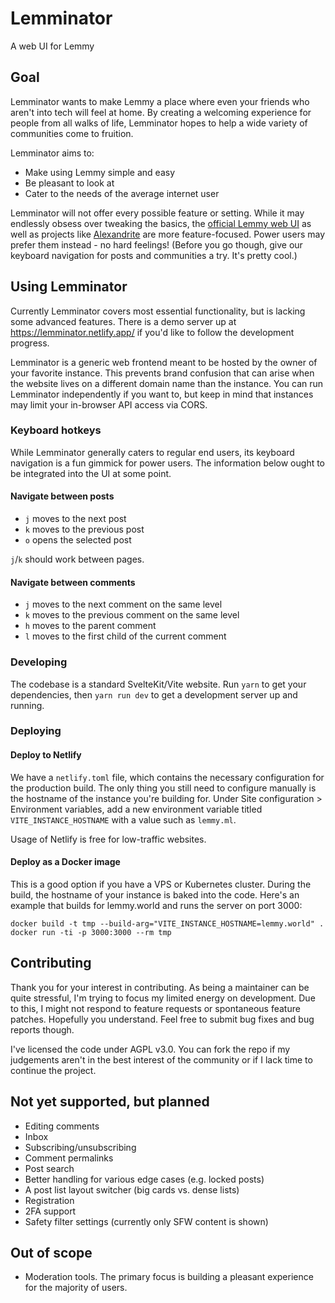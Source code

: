 # Lemminator
A web UI for Lemmy

## Goal
Lemminator wants to make Lemmy a place where even your friends who aren't into tech will feel at home. By creating a welcoming experience for people from all walks of life, Lemminator hopes to help a wide variety of communities come to fruition.

Lemminator aims to:
- Make using Lemmy simple and easy
- Be pleasant to look at
- Cater to the needs of the average internet user

Lemminator will not offer every possible feature or setting. While it may endlessly obsess over tweaking the basics, the [official Lemmy web UI](https://github.com/LemmyNet/lemmy-ui) as well as projects like [Alexandrite](https://alexandrite.app/) are more feature-focused. Power users may prefer them instead - no hard feelings! (Before you go though, give our keyboard navigation for posts and communities a try. It's pretty cool.)

## Using Lemminator

Currently Lemminator covers most essential functionality, but is lacking some advanced features. There is a demo server up at https://lemminator.netlify.app/ if you'd like to follow the development progress.

Lemminator is a generic web frontend meant to be hosted by the owner of your favorite instance. This prevents brand confusion that can arise when the website lives on a different domain name than the instance. You can run Lemminator independently if you want to, but keep in mind that instances may limit your in-browser API access via CORS.


### Keyboard hotkeys

While Lemminator generally caters to regular end users, its keyboard navigation is a fun gimmick for power users. The information below ought to be integrated into the UI at some point.

#### Navigate between posts

- `j` moves to the next post
- `k` moves to the previous post
- `o` opens the selected post

`j`/`k` should work between pages.

#### Navigate between comments

- `j` moves to the next comment on the same level
- `k` moves to the previous comment on the same level
- `h` moves to the parent comment
- `l` moves to the first child of the current comment

### Developing

The codebase is a standard SvelteKit/Vite website. Run `yarn` to get your dependencies, then `yarn run dev` to get a development server up and running.

### Deploying

#### Deploy to Netlify
We have a `netlify.toml` file, which contains the necessary configuration for the production build. The only thing you still need to configure manually is the hostname of the instance you're building for. Under Site configuration > Environment variables, add a new environment variable titled `VITE_INSTANCE_HOSTNAME` with a value such as `lemmy.ml`.

Usage of Netlify is free for low-traffic websites.

#### Deploy as a Docker image
This is a good option if you have a VPS or Kubernetes cluster. During the build, the hostname of your instance is baked into the code. Here's an example that builds for lemmy.world and runs the server on port 3000:

```
docker build -t tmp --build-arg="VITE_INSTANCE_HOSTNAME=lemmy.world" .
docker run -ti -p 3000:3000 --rm tmp 
```

## Contributing
Thank you for your interest in contributing. As being a maintainer can be quite stressful, I'm trying to focus my limited energy on development. Due to this, I might not respond to feature requests or spontaneous feature patches. Hopefully you understand. Feel free to submit bug fixes and bug reports though.

I've licensed the code under AGPL v3.0. You can fork the repo if my judgements aren't in the best interest of the community or if I lack time to continue the project.

## Not yet supported, but planned
- Editing comments
- Inbox
- Subscribing/unsubscribing
- Comment permalinks
- Post search
- Better handling for various edge cases (e.g. locked posts)
- A post list layout switcher (big cards vs. dense lists)
- Registration
- 2FA support
- Safety filter settings (currently only SFW content is shown)

## Out of scope
- Moderation tools. The primary focus is building a pleasant experience for the majority of users.